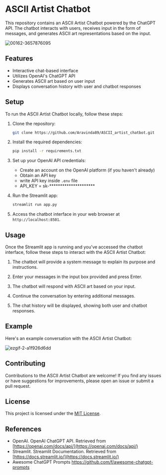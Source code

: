 # ASCII Artist Chatbot

This repository contains an ASCII Artist Chatbot powered by the ChatGPT API. The chatbot interacts with users, receives input in the form of messages, and generates ASCII art representations based on the input.

![00162-3657876095](https://github.com/Aravinda89/ASCII_artist_chatbot/assets/31471559/3d8fb11e-fa8c-4d2c-bead-65b9dcb666d6)

## Features

- Interactive chat-based interface
- Utilizes OpenAI's ChatGPT API 
- Generates ASCII art based on user input
- Displays conversation history with user and chatbot responses

## Setup

To run the ASCII Artist Chatbot locally, follow these steps:

1. Clone the repository:

   ```bash
   git clone https://github.com/Aravinda89/ASCII_artist_chatbot.git
   ```

2. Install the required dependencies:

   ```bash
   pip install -r requirements.txt
   ```

3. Set up your OpenAI API credentials:

   - Create an account on the OpenAI platform (if you haven't already)
   - Obtain an API key
   - write API key inside `.env` file
   - API_KEY = sk-*********************

4. Run the Streamlit app:

   ```bash
   streamlit run app.py
   ```

5. Access the chatbot interface in your web browser at `http://localhost:8501`.

## Usage

Once the Streamlit app is running and you've accessed the chatbot interface, follow these steps to interact with the ASCII Artist Chatbot:

1. The chatbot will provide a system message to explain its purpose and instructions.

2. Enter your messages in the input box provided and press Enter.

3. The chatbot will respond with ASCII art based on your input.

4. Continue the conversation by entering additional messages.

5. The chat history will be displayed, showing both user and chatbot responses.

## Example

Here's an example conversation with the ASCII Artist Chatbot:

![ezgif-2-a1f926d6dd](https://github.com/Aravinda89/ASCII_artist_chatbot/assets/31471559/0b943717-6196-4e1c-9430-f3b2ff9d9870)

## Contributing

Contributions to the ASCII Artist Chatbot are welcome! If you find any issues or have suggestions for improvements, please open an issue or submit a pull request.

## License

This project is licensed under the [MIT License](LICENSE).

## References

- OpenAI. OpenAI ChatGPT API. Retrieved from [https://openai.com/docs/api/](https://openai.com/docs/api/)
- Streamlit. Streamlit Documentation. Retrieved from [https://docs.streamlit.io/](https://docs.streamlit.io/)
- Awesome ChatGPT Prompts  https://github.com/f/awesome-chatgpt-prompts

